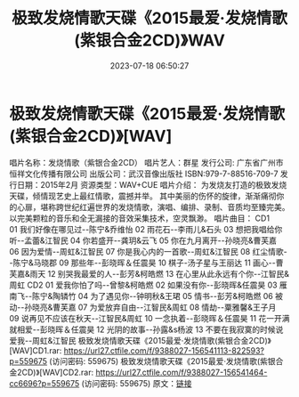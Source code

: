 ﻿---
title: 极致发烧情歌天碟《2015最爱·发烧情歌(紫银合金2CD)》WAV
date: 2023-07-18 06:50:27
categories: WAV车载音乐、镜像
tags: 华语中文
---
# 极致发烧情歌天碟《2015最爱·发烧情歌(紫银合金2CD)》[WAV]

唱片名称：发烧情歌（紫银合金2CD）
唱片艺人：群星
发行公司: 广东省广州市恒祥文化传播有限公司
出版公司：武汉音像出版社
ISBN:979-7-88516-709-7
发行日期：2015年2月
资源类型：WAV+CUE
唱片介绍：
为发烧友打造的极致发烧天碟，倾情现艺史上最红情歌，震撼并举。
其中美丽的伤怀的旋律，渐渐痛彻你的心扉，堪称跨世纪红遍世界的发烧情歌，演唱、编排、录制、音质均至臻完美。以完美颗粒的音乐和全无漏接的音效采集技术，空灵飘渺。
唱片曲目：
CD1
01 我们好像在哪见过--陈宁&乔维怡
02 雨花石--李雨儿&石头
03 想把我唱给你听--孟蕾&江智民
04 你若盛开--龚玥&云飞
05 你在九月离开--孙晓亮&曹芙嘉
06 因为爱情--周虹&江智民
07 你是我心内的一首歌--周虹&江智民
08 红尘情歌--陈宁&马晓郡
09 那些年--彭晓晖＆任震昊
10 棋子-汤子星与王丽达
11 画心--曹芙嘉&雨天
12 别哭我最爱的人--彭芳&柯皓燃
13 在心里从此永远有个你--江智民&周虹
CD2
01 爱我你怕了吗--曾黎&柯皓燃
02 如果没有你--彭晓晖&任震昊
03 雁南飞--陈宁&陶辚竹
04 为了遇见你--钟明秋&王珺
05 情书--彭芳&柯皓燃
06 被动--孙晓亮&曹芙嘉
07 为爱放弃自由--江智民&周虹
08 情劫--粟雅馨&王子月
09 说再见不应该在秋天--江智民&周虹
10 一念执着--彭晓晖＆任震昊
11 花一开满就相爱--彭晓晖＆任震昊
12 光阴的故事--孙露&s杨波
13 不要在我寂寞的时候说爱我--周虹&江智民
极致发烧情歌天碟《2015最爱·发烧情歌(紫银合金2CD)》[WAV]CD1.rar: https://url27.ctfile.com/f/9388027-156541113-822593?p=559675
(访问密码: 559675)
极致发烧情歌天碟《2015最爱·发烧情歌(紫银合金2CD)》[WAV]CD2.rar: https://url27.ctfile.com/f/9388027-156541464-cc6696?p=559675
(访问密码: 559675)
原文：[链接](https://blog.sina.com.cn/s/blog_1647c7e76010312q8.html)